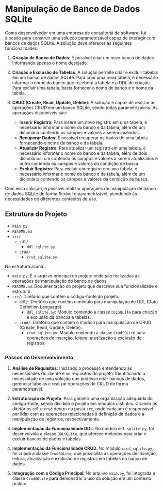 # Manipulação de Banco de Dados SQLite

Como desenvolvedor em uma empresa de consultoria de software, fui alocado para construir uma solução parametrizável capaz de interagir com bancos de dados SQLite. A solução deve oferecer as seguintes funcionalidades:

1. **Criação de Banco de Dados**: É possível criar um novo banco de dados informando apenas o nome desejado.
    
2. **Criação e Exclusão de Tabelas**: A solução permite criar e excluir tabelas em um banco de dados SQLite. Para criar uma nova tabela, é necessário informar o nome do banco que receberá a tabela e a DDL de criação. Para excluir uma tabela, basta fornecer o nome do banco e o nome da tabela.
    
3. **CRUD (Create, Read, Update, Delete)**: A solução é capaz de realizar as operações CRUD em um banco SQLite, sendo todas parametrizáveis. As operações disponíveis são:
    
    - **Inserir Registro**: Para inserir um novo registro em uma tabela, é necessário informar o nome do banco e da tabela, além de um dicionário contendo os campos e valores a serem inseridos.
    - **Recuperar Dados**: É possível recuperar os dados de uma tabela fornecendo o nome do banco e da tabela.
    - **Atualizar Registro**: Para atualizar um registro em uma tabela, é necessário informar o nome do banco e da tabela, além de dois dicionários: um contendo os campos e valores a serem atualizados e outro contendo os campos e valores da condição de busca.
    - **Excluir Registro**: Para excluir um registro em uma tabela, é necessário informar o nome do banco e da tabela, além de um dicionário contendo os campos e valores da condição de busca.

Com essa solução, é possível realizar operações de manipulação de banco de dados SQLite de forma flexível e parametrizável, atendendo às necessidades de diferentes contextos de uso.

##

## Estrutura do Projeto

- `main.py`
- `README.md`
- `src/`
    - `ddl/`
        - `ddl_sqlite.py`
    - `crud/`
        - `crud_sqlite.py`


Na estrutura acima:

- `main.py`: É o arquivo principal do projeto onde são realizadas as operações de manipulação do banco de dados.
- `README.md`: Documentação do projeto que descreve sua funcionalidade e estrutura.
- `src/`: Diretório que contém o código-fonte do projeto.
    - `ddl/`: Diretório que contém o módulo para manipulação de DDL (Data Definition Language).
        - `ddl_sqlite.py`: Módulo contendo a classe `DDLSQLite` para criação e exclusão de bancos e tabelas.
    - `crud/`: Diretório que contém o módulo para manipulação de CRUD (Create, Read, Update, Delete).
        - `crud_sqlite.py`: Módulo contendo a classe `CrudSQLite` para operações de inserção, leitura, atualização e exclusão de registros.

##

### Passos do Desenvolvimento

1. **Análise de Requisitos**: Iniciando o processo entendendo as necessidades do cliente e os requisitos do projeto. Identificando a necessidade de uma solução que pudesse criar bancos de dados, gerenciar tabelas e realizar operações de CRUD de forma parametrizável.
    
2. **Estruturação do Projeto**: Para garantir uma organização adequada do código-fonte, sendo dividido o projeto em módulos distintos. Criando os diretórios `ddl` e `crud` dentro da pasta `src`, onde cada um é responsável por lidar com as operações relacionadas à definição de dados e à manipulação de registros, respectivamente.
    
3. **Implementação da Funcionalidade DDL**: No módulo `ddl_sqlite.py`, foi desenvolvida a classe `DDLSQLite`, que oferece métodos para criar e excluir bancos de dados e tabelas. 
    
4. **Implementação da Funcionalidade CRUD**: No módulo `crud_sqlite.py`, foi criada a classe `CrudSQLite`, que possibilita as operações de inserção, leitura, atualização e exclusão de registros em tabelas do banco de dados. 
    
5. **Integração com o Código Principal**: No arquivo `main.py`, foi integrada a classe `CrudSQLite` para demonstrar o uso da solução em um contexto prático. 
